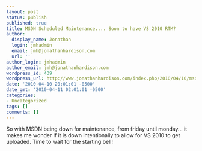 ```yaml
---
layout: post
status: publish
published: true
title: MSDN Scheduled Maintenance.... Soon to have VS 2010 RTM?
author:
  display_name: Jonathan
  login: jmhadmin
  email: jmh@jonathanhardison.com
  url: ''
author_login: jmhadmin
author_email: jmh@jonathanhardison.com
wordpress_id: 439
wordpress_url: http://www.jonathanhardison.com/index.php/2010/04/10/msdn-scheduled-maintenance-soon-to-have-vs-2010-rtm/
date: '2010-04-10 20:01:01 -0500'
date_gmt: '2010-04-11 02:01:01 -0500'
categories:
- Uncategorized
tags: []
comments: []
---
```

So with MSDN being down for maintenance, from friday until monday... it makes me wonder if it is down intentionally to allow for VS 2010 to get uploaded. Time to wait for the starting bell!

